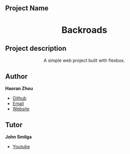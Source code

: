 ## Project Name
<h1 align="center"><a src="https://xxxtravel-travelxxx.netlify.app/">Backroads</a></h1>

## Project description
<p align="center">A simple web project bulit with flexbox.

## Author
**Haoran Zhou**

 - [Github](https://github.com/vvhys0ser10us "Haoran Zhou")
 - [Email](mailto:kens0serious@gmail.com)
 - [Website]()

## Tutor
**John Smilga**

- [Youtube](https://www.youtube.com/c/CodingAddict/featured "John Smilga")
